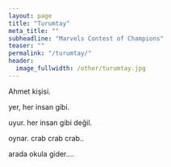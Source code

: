 ```yaml
---
layout: page
title: "Turumtay"
meta_title: ""
subheadline: "Marvels Contest of Champions"
teaser: ""
permalink: "/turumtay/"
header:
  image_fullwidth: /other/turumtay.jpg
---
```


Ahmet kişisi.

yer, her insan gibi.

uyur. her insan gibi değil.

oynar. crab crab crab..

arada okula gider....